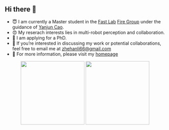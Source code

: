 ## Hi there 👋

<!--
**dukuhfgfji/dukuhfgfji** is a ✨ _special_ ✨ repository because its `README.md` (this file) appears on your GitHub profile.

Here are some ideas to get you started:
-->

- 😇 I am currently a Master student in the [Fast Lab](http://zju-fast.com/) [Fire Group](http://zju-fast.com/research-group/yanjun-cao/) under the guidance of [Yanjun Cao](http://zju-fast.com/research-group/yanjun-cao/).
- 😍 My reserach interests lies in multi-robot perception and collaboration.
- 🤔 I am applying for a PhD.
- 🤗 If you’re interested in discussing my work or potential collaborations, feel free to email me at zhehanli66@gmail.com
- 💬 For more information, please visit my [homepage](https://dukuhfgfji.github.io/)

<div class="image-container" align="center">
  <img height=200 src="https://github-readme-stats-ten-mu-96.vercel.app/api?username=dukuhfgfji&show_icons=true&org=FAST-FIRE&role=OWNER,COLLABORATOR" />
  <img height=200 src="https://github-readme-stats-ten-mu-96.vercel.app/api/top-langs?username=dukuhfgfji&layout=compact&langs_count=8&card_width=320&org=FAST-FIRE&role=OWNER,COLLABORATOR" />
</div>
